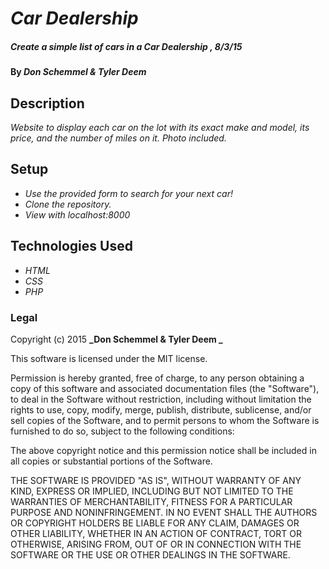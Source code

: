 # _Car Dealership_

##### _Create a simple list of cars in a Car Dealership , 8/3/15_

#### By _Don Schemmel & Tyler Deem_

## Description

_Website to display each car on the lot with its exact make and model, its price, and the number of miles on it. Photo included._

## Setup

* _Use the provided form to search for your next car!_
* _Clone the repository._
* _View with localhost:8000_

## Technologies Used

* _HTML_
* _CSS_
* _PHP_

### Legal

Copyright (c) 2015 **_Don Schemmel & Tyler Deem _**

This software is licensed under the MIT license.

Permission is hereby granted, free of charge, to any person obtaining a copy
of this software and associated documentation files (the "Software"), to deal
in the Software without restriction, including without limitation the rights
to use, copy, modify, merge, publish, distribute, sublicense, and/or sell
copies of the Software, and to permit persons to whom the Software is
furnished to do so, subject to the following conditions:

The above copyright notice and this permission notice shall be included in
all copies or substantial portions of the Software.

THE SOFTWARE IS PROVIDED "AS IS", WITHOUT WARRANTY OF ANY KIND, EXPRESS OR
IMPLIED, INCLUDING BUT NOT LIMITED TO THE WARRANTIES OF MERCHANTABILITY,
FITNESS FOR A PARTICULAR PURPOSE AND NONINFRINGEMENT. IN NO EVENT SHALL THE
AUTHORS OR COPYRIGHT HOLDERS BE LIABLE FOR ANY CLAIM, DAMAGES OR OTHER
LIABILITY, WHETHER IN AN ACTION OF CONTRACT, TORT OR OTHERWISE, ARISING FROM,
OUT OF OR IN CONNECTION WITH THE SOFTWARE OR THE USE OR OTHER DEALINGS IN
THE SOFTWARE.
